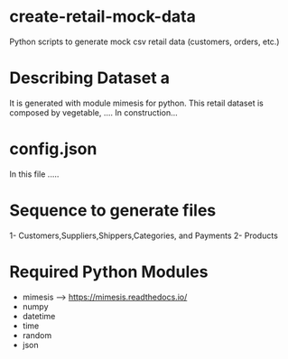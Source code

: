 # create-retail-mock-data
Python scripts to generate mock csv retail data (customers, orders, etc.)

# Describing Dataset a
It is generated with module mimesis for python. This retail dataset is composed by vegetable, ....
In construction...

# config.json
In this file .....

# Sequence to generate files
1- Customers,Suppliers,Shippers,Categories, and Payments
2- Products

# Required Python Modules
- mimesis --> https://mimesis.readthedocs.io/
- numpy
- datetime
- time
- random
- json
